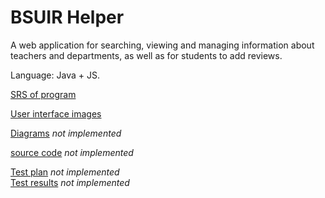 # BSUIR Helper

A web application for searching, viewing and managing information about teachers and departments, as well as for students to add reviews.

Language: Java + JS.

[SRS of program](https://github.com/FroZzeLs/sdlc_lab2/blob/main/Requirements/SRS.md)

[User interface images](https://github.com/FroZzeLs/sdlc_lab2/tree/main/Mockups)

[Diagrams]() _not implemented_

[source code]() _not implemented_

[Test plan]() _not implemented_ <br>
[Test results]() _not implemented_